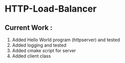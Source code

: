 # HTTP-Load-Balancer
## Current Work :
1. Added Hello World program (httpserver) and tested
2. Added logging and tested
3. Added cmake script for server
4. Added client class
